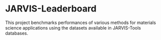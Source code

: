 # JARVIS-Leaderboard

This project benchmarks performances of various methods for materials science applications using the datasets available in JARVIS-Tools databases.

